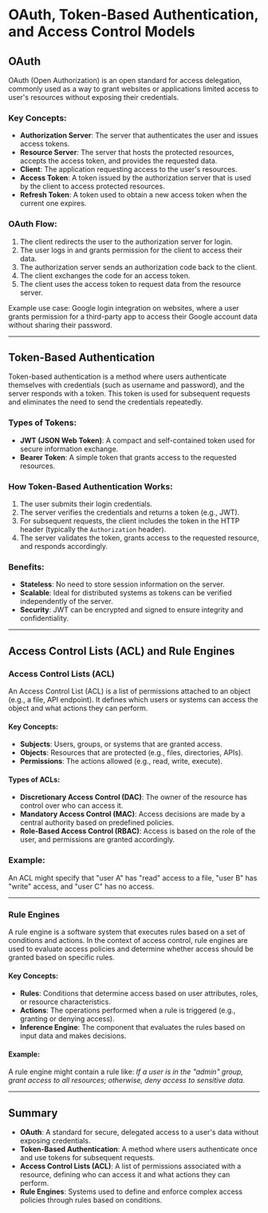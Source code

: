 # OAuth, Token-Based Authentication, and Access Control Models

## OAuth

OAuth (Open Authorization) is an open standard for access delegation, commonly used as a way to grant websites or applications limited access to user's resources without exposing their credentials.

### Key Concepts:
- **Authorization Server**: The server that authenticates the user and issues access tokens.
- **Resource Server**: The server that hosts the protected resources, accepts the access token, and provides the requested data.
- **Client**: The application requesting access to the user's resources.
- **Access Token**: A token issued by the authorization server that is used by the client to access protected resources.
- **Refresh Token**: A token used to obtain a new access token when the current one expires.

### OAuth Flow:
1. The client redirects the user to the authorization server for login.
2. The user logs in and grants permission for the client to access their data.
3. The authorization server sends an authorization code back to the client.
4. The client exchanges the code for an access token.
5. The client uses the access token to request data from the resource server.

Example use case: Google login integration on websites, where a user grants permission for a third-party app to access their Google account data without sharing their password.

---

## Token-Based Authentication

Token-based authentication is a method where users authenticate themselves with credentials (such as username and password), and the server responds with a token. This token is used for subsequent requests and eliminates the need to send the credentials repeatedly.

### Types of Tokens:
- **JWT (JSON Web Token)**: A compact and self-contained token used for secure information exchange.
- **Bearer Token**: A simple token that grants access to the requested resources.

### How Token-Based Authentication Works:
1. The user submits their login credentials.
2. The server verifies the credentials and returns a token (e.g., JWT).
3. For subsequent requests, the client includes the token in the HTTP header (typically the `Authorization` header).
4. The server validates the token, grants access to the requested resource, and responds accordingly.

### Benefits:
- **Stateless**: No need to store session information on the server.
- **Scalable**: Ideal for distributed systems as tokens can be verified independently of the server.
- **Security**: JWT can be encrypted and signed to ensure integrity and confidentiality.

---

## Access Control Lists (ACL) and Rule Engines

### Access Control Lists (ACL)
An Access Control List (ACL) is a list of permissions attached to an object (e.g., a file, API endpoint). It defines which users or systems can access the object and what actions they can perform.

#### Key Concepts:
- **Subjects**: Users, groups, or systems that are granted access.
- **Objects**: Resources that are protected (e.g., files, directories, APIs).
- **Permissions**: The actions allowed (e.g., read, write, execute).

#### Types of ACLs:
- **Discretionary Access Control (DAC)**: The owner of the resource has control over who can access it.
- **Mandatory Access Control (MAC)**: Access decisions are made by a central authority based on predefined policies.
- **Role-Based Access Control (RBAC)**: Access is based on the role of the user, and permissions are granted accordingly.

### Example:
An ACL might specify that "user A" has "read" access to a file, "user B" has "write" access, and "user C" has no access.

---

### Rule Engines
A rule engine is a software system that executes rules based on a set of conditions and actions. In the context of access control, rule engines are used to evaluate access policies and determine whether access should be granted based on specific rules.

#### Key Concepts:
- **Rules**: Conditions that determine access based on user attributes, roles, or resource characteristics.
- **Actions**: The operations performed when a rule is triggered (e.g., granting or denying access).
- **Inference Engine**: The component that evaluates the rules based on input data and makes decisions.

#### Example:
A rule engine might contain a rule like: *If a user is in the "admin" group, grant access to all resources; otherwise, deny access to sensitive data*.

---

## Summary

- **OAuth**: A standard for secure, delegated access to a user's data without exposing credentials.
- **Token-Based Authentication**: A method where users authenticate once and use tokens for subsequent requests.
- **Access Control Lists (ACL)**: A list of permissions associated with a resource, defining who can access it and what actions they can perform.
- **Rule Engines**: Systems used to define and enforce complex access policies through rules based on conditions.
